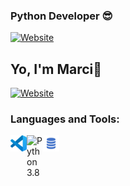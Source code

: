 ### Python Developer 😎
[![Website](https://cdn.dribbble.com/users/612987/screenshots/10737474/media/e0f82885392ca506dfcb15d35efdacdb.jpg?compress=1&resize=800x600)](https://www.python.org/downloads/release/python-380/)



## Yo, I'm Marci👋

[![Website](https://logos-world.net/wp-content/uploads/2020/11/Discord-Logo-700x394.png)](https://discord.com/users/806418858167894026/profile)
<br />

### Languages and Tools:

<img align="left" alt="Visual Studio Code" width="26px" src="https://raw.githubusercontent.com/github/explore/80688e429a7d4ef2fca1e82350fe8e3517d3494d/topics/visual-studio-code/visual-studio-code.png" />
<img align="left" alt="Python 3.8" width="26px" src="https://i.pinimg.com/originals/91/94/c9/9194c978fa63798b2e882e6fda5eb953.png" />
<img align="left" alt="SQL" width="26px" src="https://raw.githubusercontent.com/github/explore/80688e429a7d4ef2fca1e82350fe8e3517d3494d/topics/sql/sql.png" />

<br />
<br />

